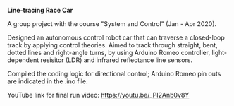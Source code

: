 **Line-tracing Race Car**

A group project with the course "System and Control" (Jan - Apr 2020).

Designed an autonomous control robot car that can traverse a closed-loop track by applying control theories.
Aimed to track through straight, bent, dotted lines and right-angle turns,
by using Arduino Romeo controller, light-dependent resisitor (LDR) and infrared reflectance line sensors.

Compiled the coding logic for directional control; Arduino Romeo pin outs are indicated in the .ino file.

YouTube link for final run video:
https://youtu.be/_PI2Anb0v8Y
